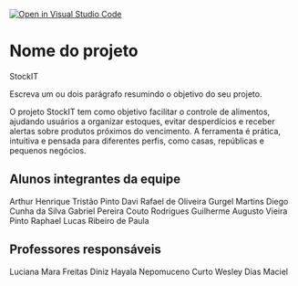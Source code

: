 [![Open in Visual Studio Code](https://classroom.github.com/assets/open-in-vscode-2e0aaae1b6195c2367325f4f02e2d04e9abb55f0b24a779b69b11b9e10269abc.svg)](https://classroom.github.com/online_ide?assignment_repo_id=18977914&assignment_repo_type=AssignmentRepo)
# Nome do projeto
StockIT

Escreva um ou dois parágrafo resumindo o objetivo do seu projeto.

  O projeto StockIT tem como objetivo facilitar o controle de alimentos, ajudando usuários a organizar estoques,
evitar desperdícios e receber alertas sobre produtos próximos do vencimento. A ferramenta é prática, intuitiva 
e pensada para diferentes perfis, como casas, repúblicas e pequenos negócios.

## Alunos integrantes da equipe

Arthur Henrique Tristão Pinto
Davi Rafael de Oliveira Gurgel Martins
Diego Cunha da Silva
Gabriel Pereira Couto Rodrigues
Guilherme Augusto Vieira Pinto
Raphael Lucas Ribeiro de Paula

## Professores responsáveis
Luciana Mara Freitas Diniz
Hayala Nepomuceno Curto
Wesley Dias Maciel
